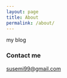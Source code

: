 ```yaml
---
layout: page
title: About
permalink: /about/
---
```


my blog

### Contact me

[susemi99@gmail.com](mailto:susemi99@gmail.com)

